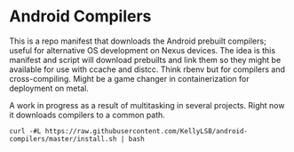 # Android Compilers

This is a repo manifest that downloads the Android prebuilt compilers; useful for alternative OS development on Nexus devices.
The idea is this manifest and script will download prebuilts and link them so they might be available for use with ccache and distcc. Think rbenv but for compilers and cross-compiling. Might be a game changer in containerization for deployment on metal.

A work in progress as a result of multitasking in several projects.
Right now it downloads compilers to a common path.

```
curl -#L https://raw.githubusercontent.com/KellyLSB/android-compilers/master/install.sh | bash
```

